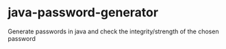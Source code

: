 # java-password-generator
 Generate passwords in java and check the integrity/strength of the chosen password
